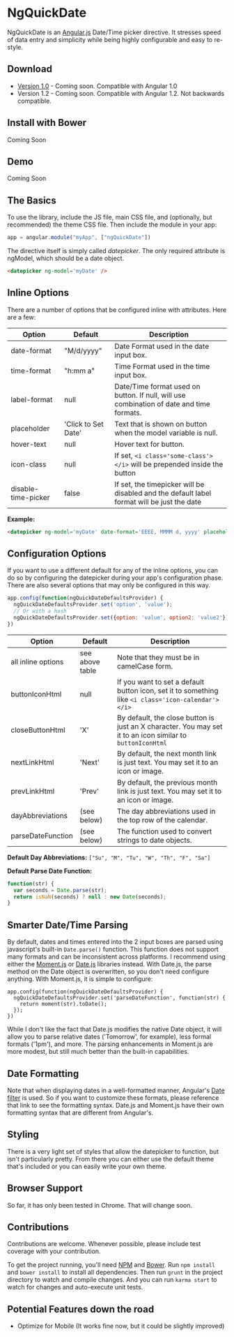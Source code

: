 # NgQuickDate

NgQuickDate is an [Angular.js](http://angularjs.org/) Date/Time picker directive. It stresses speed of data entry and simplicity while being highly configurable and easy to re-style.

## Download

* [Version 1.0](https://github.com/adamalbrecht/ngQuickDate/releases/download/v1.0/ng-quick-date-v1.0.zip) - Coming soon. Compatible with Angular 1.0
* Version 1.2 - Coming soon. Compatible with Angular 1.2. Not backwards compatible.

## Install with Bower

Coming Soon

## Demo

Coming Soon

## The Basics

To use the library, include the JS file, main CSS file, and (optionally, but recommended) the theme CSS file. Then include the module in your app:

```javascript
app = angular.module("myApp", ["ngQuickDate"])
```

The directive itself is simply called *datepicker*. The only required attribute is ngModel, which should be a date object.

```html
<datepicker ng-model='myDate' />
```

## Inline Options

There are a number of options that be configured inline with attributes. Here are a few:

| Option              | Default             | Description                                                                                 |
| ------------------- | ------------------- | ------------------------------------------------------------------------------------------- |
| date-format         | "M/d/yyyy"          | Date Format used in the date input box.                                                     |
| time-format         | "h:mm a"            | Time Format used in the time input box.                                                     |
| label-format        | null                | Date/Time format used on button. If null, will use combination of date and time formats.    |
| placeholder         | 'Click to Set Date' | Text that is shown on button when the model variable is null.                               |
| hover-text          | null                | Hover text for button.                                                                      |
| icon-class          | null                | If set, `<i class='some-class'></i>` will be prepended inside the button                    |
| disable-time-picker | false               | If set, the timepicker will be disabled and the default label format will be just the date |

**Example:**

```html
<datepicker ng-model='myDate' date-format='EEEE, MMMM d, yyyy' placeholder='Pick a Date' disable-time-picker />
```

## Configuration Options

If you want to use a different default for any of the inline options, you can do so by configuring the datepicker during your app's configuration phase. There are also several options that may only be configured in this way.

```javascript
app.config(function(ngQuickDateDefaultsProvider) {
  ngQuickDateDefaultsProvider.set('option', 'value');
  // Or with a hash
  ngQuickDateDefaultsProvider.set({option: 'value', option2: 'value2'});
})
```

| Option              | Default          | Description                                                                                         |
| ------------------- | ---------------- | --------------------------------------------------------------------------------------------------- |
| all inline options  | see above table  | Note that they must be in camelCase form.                                                           |
| buttonIconHtml      | null             | If you want to set a default button icon, set it to something like `<i class='icon-calendar'></i>`  |
| closeButtonHtml     | 'X'              | By default, the close button is just an X character. You may set it to an icon similar to `buttonIconHtml` |
| nextLinkHtml        | 'Next'           | By default, the next month link is just text. You may set it to an icon or image.                   |
| prevLinkHtml        | 'Prev'           | By default, the previous month link is just text. You may set it to an icon or image.               |
| dayAbbreviations    | (see below)      | The day abbreviations used in the top row of the calendar.                                          |
| parseDateFunction   | (see below)      | The function used to convert strings to date objects.                                               |

**Default Day Abbreviations:** `["Su", "M", "Tu", "W", "Th", "F", "Sa"]`

**Default Parse Date Function:**

```javascript
function(str) {
  var seconds = Date.parse(str);
  return isNaN(seconds) ? null : new Date(seconds);
}
```

## Smarter Date/Time Parsing

By default, dates and times entered into the 2 input boxes are parsed using javascript's built-in `Date.parse()` function. This function does not support many formats and can be inconsistent across platforms. I recommend using either the [Moment.js](http://momentjs.com) or [Date.js](http://www.datejs.com/) libraries instead. With Date.js, the parse method on the Date object is overwritten, so you don't need configure anything. With Moment.js, it is simple to configure:

    app.config(function(ngQuickDateDefaultsProvider) {
      ngQuickDateDefaultsProvider.set('parseDateFunction', function(str) {
        return moment(str).toDate();
      });
    })

While I don't like the fact that Date.js modifies the native Date object, it will allow you to parse relative dates ('Tomorrow', for example), less formal formats ('1pm'), and more. The parsing enhancements in Moment.js are more modest, but still much better than the built-in capabilities.

## Date Formatting

Note that when displaying dates in a well-formatted manner, Angular's [Date filter](http://docs.angularjs.org/api/ng.filter:date) is used. So if you want to customize these formats, please reference that link to see the formatting syntax. Date.js and Moment.js have their own formatting syntax that are different from Angular's.

## Styling

There is a very light set of styles that allow the datepicker to function, but isn't particularly pretty. From there you can either use the default theme that's included or you can easily write your own theme.

## Browser Support

So far, it has only been tested in Chrome. That will change soon.

## Contributions

Contributions are welcome. Whenever possible, please include test coverage with your contribution.

To get the project running, you'll need [NPM](https://npmjs.org/) and [Bower](http://bower.io/). Run `npm install` and `bower install` to install all dependencies. Then run `grunt` in the project directory to watch and compile changes. And you can run `karma start` to watch for changes and auto-execute unit tests.

## Potential Features down the road

* Optimize for Mobile (It works fine now, but it could be slightly improved)
